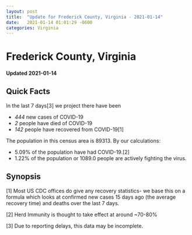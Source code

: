 ```yaml
---
layout: post
title:  "Update for Frederick County, Virginia - 2021-01-14"
date:   2021-01-14 01:01:29 -0600
categories: Virginia
---
```


# Frederick County, Virginia
#### Updated 2021-01-14

## Quick Facts

In the last 7 days[3] we project there have been
- *444* new cases of COVID-19
- *2* people have died of COVID-19
- *142* people have recovered from COVID-19[1]

The population in this census area is 89313. By our calculations:
- 5.09% of the population have had COVID-19.[2]
- 1.22% of the population or 1089.0 people are actively fighting the virus.

## Synopsis




[1] Most US CDC offices do give any recovery statistics- we base this on a formula which looks at confirmed new cases
15 days ago (the average recovery time) and deaths over the last 7 days.

[2] Herd Immunity is thought to take effect at around ~70-80%

[3] Due to reporting delays, this data may be incomplete.
 
    